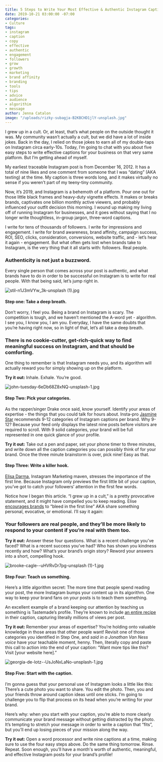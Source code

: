 ```yaml
---
title: 5 Steps to Write Your Most Effective & Authentic Instagram Caption Yet
date: 2019-10-21 03:00:00 -07:00
categories:
- Culture
tags:
- instagram
- caption
- copy
- effective
- authentic
- engagement
- followers
- grow
- growth
- marketing
- brand affinity
- branding
- tools
- tips
- advice
- audience
- algorithim
- message
author: Jenna Catalon
image: "/uploads/rizky-subagja-B2KBCHD1jlY-unsplash.jpg"
---
```


I grew up in a cult. Or, at least, that’s what people on the outside thought it was. My community wasn’t actually a cult, but we did have a lot of inside jokes. Back in the day, I relied on those jokes to earn all of my double-taps on Instagram circa early-10s. Today, I’m going to chat with you about five easy steps to write effective captions for your business on that very same platform. But I’m getting ahead of myself.

My earliest traceable Instagram post is from December 16, 2012. It has a total of nine likes and one comment from someone that I was “dating” (AKA texting) at the time. My caption is three words long, and it makes virtually no sense if you weren’t part of my teeny-tiny community.

Now, it’s 2019, and Instagram is a behemoth of a platform. Pour one out for those little black frames and heavy-duty vignette effects. It makes or breaks brands, captivates one billion monthly active viewers, and probably influenced your outfit decision this morning. I wound up making my living off of running Instagram for businesses, and it goes without saying that I no longer write thoughtless, in-group jargon, three-word captions.

I write for tens of thousands of followers. I write for impressions and engagement. I write for brand awareness, brand affinity, campaign success, ROI, SEO, clicks, consideration, conversions, website traffic, and - let’s hear it again - engagement. But what often gets lost when brands take to Instagram, is the very thing that it all starts with: followers. Real people. 

### Authenticity is not just a buzzword. 

Every single person that comes across your post is authentic, and what brands have to do in order to be successful on Instagram is to write for real people. With that being said, let’s jump right in.

![stil-n1J3mVYw_3k-unsplash (1).jpg](/uploads/stil-n1J3mVYw_3k-unsplash%20(1).jpg)

#### Step one: Take a deep breath.

Don’t worry, I feel you. Being a brand on Instagram is scary. The competition is tough, and we haven’t mentioned the A-word yet - algorithm. I see you, I know you, I am you. Everyday, I have the same doubts that you’re having right now, so in light of that, let’s all take a deep breath. 

### There is no cookie-cutter, get-rich-quick way to find meaningful success on Instagram, and that should be comforting. 

One thing to remember is that Instagram needs you, and its algorithm will actually reward you for simply showing up on the platform. 

**Try it out:** Inhale. Exhale. You’re good.

![john-tuesday-6eDb68Z8xNQ-unsplash-1.jpg](/uploads/john-tuesday-6eDb68Z8xNQ-unsplash-1.jpg)

#### Step Two: Pick your categories.
	
As the rapper/singer Drake once said, know yourself. Identify your areas of expertise - the things that you could talk for hours about. Insta-pro [Jasmine Star](https://www.instagram.com/jasminestar/) recommends 9-12 categories of Instagram captions per brand. Why 9-12? Because your feed only displays the latest nine posts before visitors are required to scroll. With 9 solid categories, your brand will be full represented in one quick glance of your profile.

**Try it out:** Take out a pen and paper, set your phone timer to three minutes, and write down all the caption categories you can possibly think of for your brand. Once the three minute brainstorm is over, pick nine! Easy as that.

#### Step Three: Write a killer hook.
	
[Elisa Darma](https://www.instagram.com/elisedarma/), Instagram Marketing maven, stresses the importance of the first line. Because Instagram only previews the first little bit of your caption, you’ve got to catch your followers’ attention in the first few words.
	
Notice how I began this article. “I grew up in a cult,” is a pretty provocative statement, and it might have compelled you to keep reading. Elise [encourages brands](https://www.instagram.com/tv/Bz-1oSvHAbl/?utm_source=ig_web_copy_link) to “bleed in the first line” AKA share something personal, evocative, or emotional. I’ll say it again: 

### Your followers are real people, and they’ll be more likely to respond to your content if you’re real with them too.
	
**Try it out:** Answer these four questions. What is a recent challenge you’ve faced? What is a recent success you’ve had? Who has shown you kindness recently and how? What’s your brand’s origin story? Reword your answers into a short, compelling hook.

![brooke-cagle--uHVRvDr7pg-unsplash (1)-1.jpg](/uploads/brooke-cagle--uHVRvDr7pg-unsplash%20(1)-1.jpg)

#### Step Four: Teach us something.
	
Here’s a little algorithm secret: The more time that people spend reading your post, the more Instagram bumps your content up in its algorithm. One way to keep your brand fans on your posts is to teach them something. 
	
An excellent example of a brand keeping our attention by teaching us something is Tastemade’s profile. They’re known to include [an entire recipe](https://www.instagram.com/p/B1471E5Dgpo/?utm_source=ig_web_copy_link) in their caption, capturing literally millions of views per post.

**Try it out:** Remember your areas of expertise? You’re holding onto valuable knowledge in those areas that other people want! Revisit one of those categories you identified in Step One, and *said in a Jonathan Van Ness voice* have your teachable moment, henny. Then, literally copy and paste this call to action into the end of your caption: “Want more tips like this? Visit [your website here].”

![georgia-de-lotz--UsJoNxLaNo-unsplash-1.jpg](/uploads/georgia-de-lotz--UsJoNxLaNo-unsplash-1.jpg)

#### Step Five: Start with the caption. 
	
I’m gonna guess that your personal use of Instagram looks a little like this: There’s a cute photo you want to share. You edit the photo. Then, you and your friends throw around caption ideas until one sticks. I’m going to challenge you to flip that process on its head when you’re writing for your brand. 
	
Here’s why: when you start with your caption, you’re able to more clearly communicate your brand message without getting distracted by the photo. It’s tempting to stretch your message in order to write a caption that “fits”, but you’ll end up losing pieces of your mission along the way.

**Try it out:** Open a word processor and write nine captions at a time, making sure to use the four easy steps above. Do the same thing tomorrow. Rinse. Repeat. Soon enough, you’ll have a month's worth of authentic, meaningful, and effective Instagram posts for your brand’s profile!